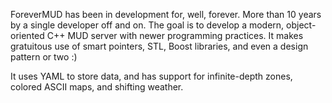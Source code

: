 ForeverMUD has been in development for, well, forever. More than 10 years by a single developer off and on. The goal is to develop a modern, object-oriented C++ MUD server with newer programming practices. It makes gratuitous use of smart pointers, STL, Boost libraries, and even a design pattern or two :)

It uses YAML to store data, and has support for infinite-depth zones, colored ASCII maps, and shifting weather.